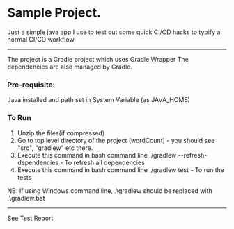 # Sample Project.

Just a simple java app I use to test out some quick CI/CD hacks to typify a normal CI/CD workflow

******************
The project is a Gradle project which uses Gradle Wrapper
The dependencies are also managed by Gradle.

### Pre-requisite:
 Java installed and path set in System Variable (as JAVA_HOME) 

### To Run
1. Unzip the files(if compressed)
2. Go to top level directory of the project (wordCount) - you should see "src", "gradlew" etc there.
3. Execute this command in bash command line ./gradlew --refresh-dependencies - To refresh all dependencies
4. Execute this command in bash command line ./gradlew test - To run the tests

NB: If using Windows command line, .\gradlew should be replaced with .\gradlew.bat

*******************
 See Test Report
